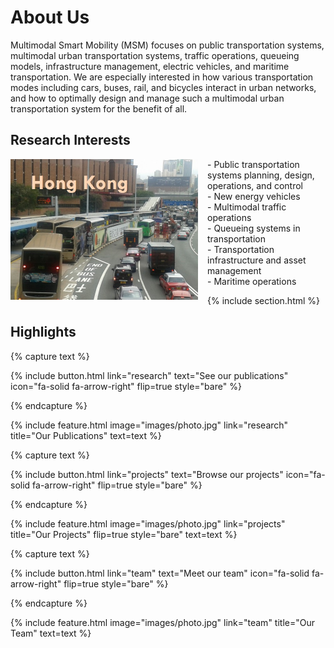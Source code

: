 ---
---

# About Us

Multimodal Smart Mobility (MSM) focuses on public transportation systems, multimodal urban transportation systems, traffic operations, queueing models, infrastructure management, electric vehicles, and maritime transportation. We are especially interested in how various transportation modes including cars, buses, rail, and bicycles interact in urban networks, and how to optimally design and manage such a multimodal urban transportation system for the benefit of all.

## Research Interests
<div style="float: left; margin-right: 15px;">
  <img src="https://github.com/Multimodal-Smart-Mobility/Multimodal-Smart-Mobility.github.io/raw/main/images/projects/queue/bus_queue.jpg#pic_left" alt="Research Interests" width="300">
</div>
<p>
-	Public transportation systems planning, design, operations, and control<br>
-	New energy vehicles<br>
-	Multimodal traffic operations<br>
-	Queueing systems in transportation<br>
-	Transportation infrastructure and asset management<br>
-	Maritime operations<br>
</p>

{% include section.html %}

## Highlights

{% capture text %}


{%
  include button.html
  link="research"
  text="See our publications"
  icon="fa-solid fa-arrow-right"
  flip=true
  style="bare"
%}

{% endcapture %}

{%
  include feature.html
  image="images/photo.jpg"
  link="research"
  title="Our Publications"
  text=text
%}

{% capture text %}


{%
  include button.html
  link="projects"
  text="Browse our projects"
  icon="fa-solid fa-arrow-right"
  flip=true
  style="bare"
%}

{% endcapture %}

{%
  include feature.html
  image="images/photo.jpg"
  link="projects"
  title="Our Projects"
  flip=true
  style="bare"
  text=text
%}

{% capture text %}


{%
  include button.html
  link="team"
  text="Meet our team"
  icon="fa-solid fa-arrow-right"
  flip=true
  style="bare"
%}

{% endcapture %}

{%
  include feature.html
  image="images/photo.jpg"
  link="team"
  title="Our Team"
  text=text
%}
